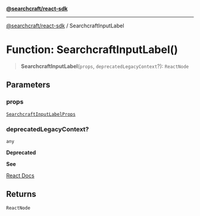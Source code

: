 [**@searchcraft/react-sdk**](https://docs.searchcraft.io/reference/sdk/react/README.md)

***

[@searchcraft/react-sdk](https://docs.searchcraft.io/reference/sdk/react/globals.md) / SearchcraftInputLabel

# Function: SearchcraftInputLabel()

> **SearchcraftInputLabel**(`props`, `deprecatedLegacyContext`?): `ReactNode`

## Parameters

### props

[`SearchcraftInputLabelProps`](https://docs.searchcraft.io/reference/sdk/react/interfaces/SearchcraftInputLabelProps.md)

### deprecatedLegacyContext?

`any`

**Deprecated**

**See**

[React Docs](https://legacy.reactjs.org/docs/legacy-context.html#referencing-context-in-lifecycle-methods)

## Returns

`ReactNode`
